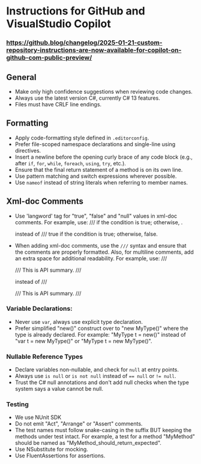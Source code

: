# Instructions for GitHub and VisualStudio Copilot
### https://github.blog/changelog/2025-01-21-custom-repository-instructions-are-now-available-for-copilot-on-github-com-public-preview/


## General

* Make only high confidence suggestions when reviewing code changes.
* Always use the latest version C#, currently C# 13 features.
* Files must have CRLF line endings.

## Formatting

* Apply code-formatting style defined in `.editorconfig`.
* Prefer file-scoped namespace declarations and single-line using directives.
* Insert a newline before the opening curly brace of any code block (e.g., after `if`, `for`, `while`, `foreach`, `using`, `try`, etc.).
* Ensure that the final return statement of a method is on its own line.
* Use pattern matching and switch expressions wherever possible.
* Use `nameof` instead of string literals when referring to member names.

## Xml-doc Comments

* Use 'langword' tag for "true", "false" and "null" values in xml-doc comments.
  For example, use:
    /// <param><see langword="true"/> if the condition is true; otherwise, <see langword="false"/>.</param>

  instead of
    /// <param>true if the condition is true; otherwise, false.</param>

* When adding xml-doc comments, use the `///` syntax and ensure that the comments are properly formatted.
  Also, for multiline comments, add an extra space for additional readability.
  For example, use:
    /// <summary>
    ///  This is API summary.
    /// </summary>

  instead of
    /// <summary>
    /// This is API summary.
    /// </summary>


### **Variable Declarations:**  

*  Never use `var`, always use explicit type declaration.
* Prefer simplified "new()" construct over to "new MyType()" where the type is already declared.
  For example: "MyType t = new()" instead of "var t = new MyType()" or "MyType t = new MyType()".

### Nullable Reference Types

* Declare variables non-nullable, and check for `null` at entry points.
* Always use `is null` or `is not null` instead of `== null` or `!= null`.
* Trust the C# null annotations and don't add null checks when the type system says a value cannot be null.


### Testing

* We use NUnit SDK
* Do not emit "Act", "Arrange" or "Assert" comments.
* The test names must follow snake-casing in the suffix BUT keeping the methods under test intact.
  For example, a test for a method "MyMethod" should be named as "MyMethod_should_return_expected".
* Use NSubstitute for mocking.
* Use FluentAssertions for assertions.
